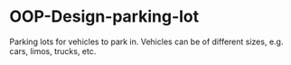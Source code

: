 # OOP-Design-parking-lot
Parking lots for vehicles to park in. Vehicles can be of different sizes, e.g. cars, limos, trucks, etc.
